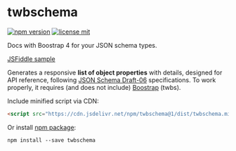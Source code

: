 # twbschema

[![npm version](https://img.shields.io/npm/v/twbschema.svg)](https://www.npmjs.org/twbschema)
[![license mit](https://img.shields.io/badge/License-MIT-yellow.svg)](https://opensource.org/licenses/MIT)

Docs with Boostrap 4 for your JSON schema types.

[JSFiddle sample](https://jsfiddle.net/8rzyboan/117/)

Generates a responsive **list of object properties** with details,
designed for API reference, following
[JSON Schema Draft-06](https://json-schema.org/specification.html)
specifications.
To work properly, it requires (and does not include)
[Boostrap](https://getbootstrap.com/docs/4.1/getting-started/download/)
(twbs).

Include minified script via CDN:

```html
<script src="https://cdn.jsdelivr.net/npm/twbschema@1/dist/twbschema.min.js"></script>
```

Or install [npm package](https://www.npmjs.com/package/twbschema):

`npm install --save twbschema`
